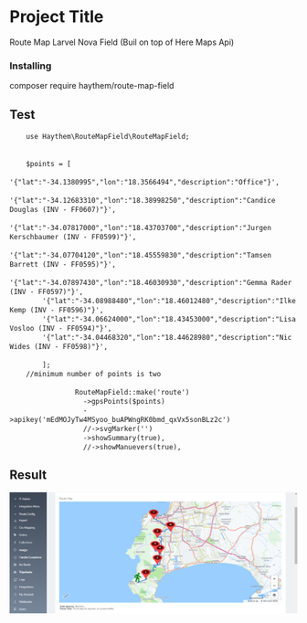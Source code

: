 # Project Title

Route Map Larvel Nova Field (Buil on top of Here Maps Api)

### Installing
 

composer require haythem/route-map-field


## Test
        use Haythem\RouteMapField\RouteMapField;


        $points = [
            '{"lat":"-34.1380995","lon":"18.3566494","description":"Office"}',
            '{"lat":"-34.12683310","lon":"18.38998250","description":"Candice Douglas (INV - FF0607)"}',
            '{"lat":"-34.07817000","lon":"18.43703700","description":"Jurgen Kerschbaumer (INV - FF0599)"}',
            '{"lat":"-34.07704120","lon":"18.45559830","description":"Tamsen Barrett (INV - FF0595)"}',
            '{"lat":"-34.07897430","lon":"18.46030930","description":"Gemma Rader (INV - FF0597)"}',
            '{"lat":"-34.08988480","lon":"18.46012480","description":"Ilke Kemp (INV - FF0596)"}',
            '{"lat":"-34.06624000","lon":"18.43453000","description":"Lisa Vosloo (INV - FF0594)"}',
            '{"lat":"-34.04468320","lon":"18.44628980","description":"Nic Wides (INV - FF0598)"}',

            ];
        //minimum number of points is two

                    RouteMapField::make('route')
                      ->gpsPoints($points)
                      ->apikey('mEdMOJyTw4MSyoo_buAPWngRK0bmd_qxVx5sonBLz2c')
                      //->svgMarker('')
                      ->showSummary(true),
                      //->showManuevers(true),


## Result

![](result.png)